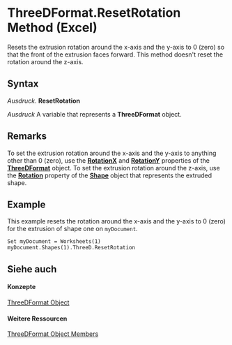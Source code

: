 
# ThreeDFormat.ResetRotation Method (Excel)

Resets the extrusion rotation around the x-axis and the y-axis to 0 (zero) so that the front of the extrusion faces forward. This method doesn't reset the rotation around the z-axis.


## Syntax

 _Ausdruck_. **ResetRotation**

 _Ausdruck_ A variable that represents a **ThreeDFormat** object.


## Remarks

To set the extrusion rotation around the x-axis and the y-axis to anything other than 0 (zero), use the  **[RotationX](e9866449-2d84-1e47-276b-69c2feec713c.md)** and **[RotationY](71d6e255-eb1c-62bc-61f2-8b4f8be3ad6f.md)** properties of the **[ThreeDFormat](9cb41236-6aba-4d6c-a54c-5e177657c8d1.md)** object. To set the extrusion rotation around the z-axis, use the **[Rotation](336d7d04-9c22-c632-5d85-feefff22023c.md)** property of the **[Shape](8f01fcd1-b7d9-5216-2de5-40fb6648a403.md)** object that represents the extruded shape.


## Example

This example resets the rotation around the x-axis and the y-axis to 0 (zero) for the extrusion of shape one on  `myDocument`.


```
Set myDocument = Worksheets(1) 
myDocument.Shapes(1).ThreeD.ResetRotation
```


## Siehe auch


#### Konzepte


[ThreeDFormat Object](9cb41236-6aba-4d6c-a54c-5e177657c8d1.md)
#### Weitere Ressourcen


[ThreeDFormat Object Members](http://msdn.microsoft.com/library/1693142f-53c2-1185-6162-9a99b3ae25d6%28Office.15%29.aspx)